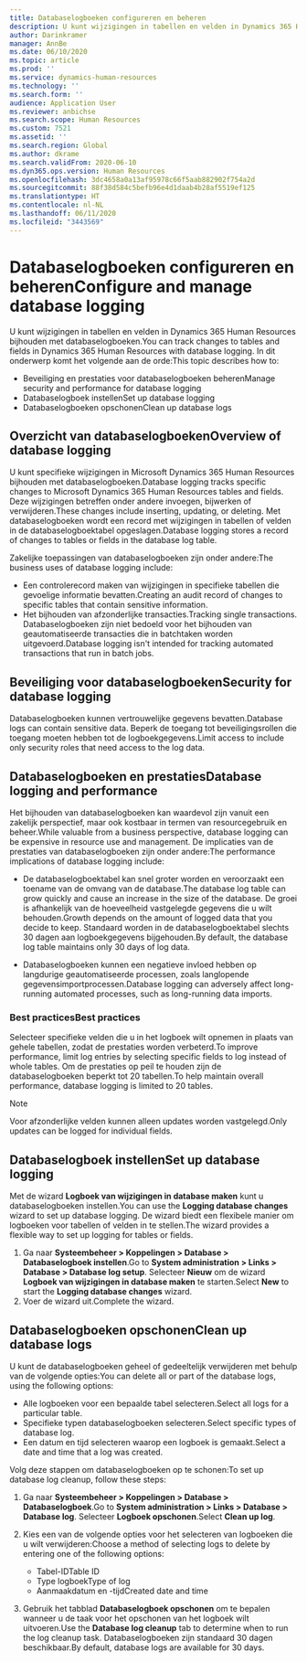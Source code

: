 ```yaml
---
title: Databaselogboeken configureren en beheren
description: U kunt wijzigingen in tabellen en velden in Dynamics 365 Human Resources bijhouden met databaselogboeken.
author: Darinkramer
manager: AnnBe
ms.date: 06/10/2020
ms.topic: article
ms.prod: ''
ms.service: dynamics-human-resources
ms.technology: ''
ms.search.form: ''
audience: Application User
ms.reviewer: anbichse
ms.search.scope: Human Resources
ms.custom: 7521
ms.assetid: ''
ms.search.region: Global
ms.author: dkrame
ms.search.validFrom: 2020-06-10
ms.dyn365.ops.version: Human Resources
ms.openlocfilehash: 3dc4658a0a13af95978c66f5aab882902f754a2d
ms.sourcegitcommit: 88f38d584c5befb96e4d1daab4b28af5519ef125
ms.translationtype: HT
ms.contentlocale: nl-NL
ms.lasthandoff: 06/11/2020
ms.locfileid: "3443569"
---
```

# <a name="configure-and-manage-database-logging"></a><span data-ttu-id="44b67-103">Databaselogboeken configureren en beheren</span><span class="sxs-lookup"><span data-stu-id="44b67-103">Configure and manage database logging</span></span>

<span data-ttu-id="44b67-104">U kunt wijzigingen in tabellen en velden in Dynamics 365 Human Resources bijhouden met databaselogboeken.</span><span class="sxs-lookup"><span data-stu-id="44b67-104">You can track changes to tables and fields in Dynamics 365 Human Resources with database logging.</span></span> <span data-ttu-id="44b67-105">In dit onderwerp komt het volgende aan de orde:</span><span class="sxs-lookup"><span data-stu-id="44b67-105">This topic describes how to:</span></span>

- <span data-ttu-id="44b67-106">Beveiliging en prestaties voor databaselogboeken beheren</span><span class="sxs-lookup"><span data-stu-id="44b67-106">Manage security and performance for database logging</span></span>
- <span data-ttu-id="44b67-107">Databaselogboek instellen</span><span class="sxs-lookup"><span data-stu-id="44b67-107">Set up database logging</span></span>
- <span data-ttu-id="44b67-108">Databaselogboeken opschonen</span><span class="sxs-lookup"><span data-stu-id="44b67-108">Clean up database logs</span></span>

## <a name="overview-of-database-logging"></a><span data-ttu-id="44b67-109">Overzicht van databaselogboeken</span><span class="sxs-lookup"><span data-stu-id="44b67-109">Overview of database logging</span></span>

<span data-ttu-id="44b67-110">U kunt specifieke wijzigingen in Microsoft Dynamics 365 Human Resources bijhouden met databaselogboeken.</span><span class="sxs-lookup"><span data-stu-id="44b67-110">Database logging tracks specific changes to Microsoft Dynamics 365 Human Resources tables and fields.</span></span> <span data-ttu-id="44b67-111">Deze wijzigingen betreffen onder andere invoegen, bijwerken of verwijderen.</span><span class="sxs-lookup"><span data-stu-id="44b67-111">These changes include inserting, updating, or deleting.</span></span> <span data-ttu-id="44b67-112">Met databaselogboeken wordt een record met wijzigingen in tabellen of velden in de databaselogboektabel opgeslagen.</span><span class="sxs-lookup"><span data-stu-id="44b67-112">Database logging stores a record of changes to tables or fields in the database log table.</span></span>

<span data-ttu-id="44b67-113">Zakelijke toepassingen van databaselogboeken zijn onder andere:</span><span class="sxs-lookup"><span data-stu-id="44b67-113">The business uses of database logging include:</span></span>

- <span data-ttu-id="44b67-114">Een controlerecord maken van wijzigingen in specifieke tabellen die gevoelige informatie bevatten.</span><span class="sxs-lookup"><span data-stu-id="44b67-114">Creating an audit record of changes to specific tables that contain sensitive information.</span></span>
- <span data-ttu-id="44b67-115">Het bijhouden van afzonderlijke transacties.</span><span class="sxs-lookup"><span data-stu-id="44b67-115">Tracking single transactions.</span></span> <span data-ttu-id="44b67-116">Databaselogboeken zijn niet bedoeld voor het bijhouden van geautomatiseerde transacties die in batchtaken worden uitgevoerd.</span><span class="sxs-lookup"><span data-stu-id="44b67-116">Database logging isn't intended for tracking automated transactions that run in batch jobs.</span></span>

## <a name="security-for-database-logging"></a><span data-ttu-id="44b67-117">Beveiliging voor databaselogboeken</span><span class="sxs-lookup"><span data-stu-id="44b67-117">Security for database logging</span></span>

<span data-ttu-id="44b67-118">Databaselogboeken kunnen vertrouwelijke gegevens bevatten.</span><span class="sxs-lookup"><span data-stu-id="44b67-118">Database logs can contain sensitive data.</span></span> <span data-ttu-id="44b67-119">Beperk de toegang tot beveiligingsrollen die toegang moeten hebben tot de logboekgegevens.</span><span class="sxs-lookup"><span data-stu-id="44b67-119">Limit access to include only security roles that need access to the log data.</span></span>

## <a name="database-logging-and-performance"></a><span data-ttu-id="44b67-120">Databaselogboeken en prestaties</span><span class="sxs-lookup"><span data-stu-id="44b67-120">Database logging and performance</span></span>

<span data-ttu-id="44b67-121">Het bijhouden van databaselogboeken kan waardevol zijn vanuit een zakelijk perspectief, maar ook kostbaar in termen van resourcegebruik en beheer.</span><span class="sxs-lookup"><span data-stu-id="44b67-121">While valuable from a business perspective, database logging can be expensive in resource use and management.</span></span> <span data-ttu-id="44b67-122">De implicaties van de prestaties van databaselogboeken zijn onder andere:</span><span class="sxs-lookup"><span data-stu-id="44b67-122">The performance implications of database logging include:</span></span>

- <span data-ttu-id="44b67-123">De databaselogboektabel kan snel groter worden en veroorzaakt een toename van de omvang van de database.</span><span class="sxs-lookup"><span data-stu-id="44b67-123">The database log table can grow quickly and cause an increase in the size of the database.</span></span> <span data-ttu-id="44b67-124">De groei is afhankelijk van de hoeveelheid vastgelegde gegevens die u wilt behouden.</span><span class="sxs-lookup"><span data-stu-id="44b67-124">Growth depends on the amount of logged data that you decide to keep.</span></span> <span data-ttu-id="44b67-125">Standaard worden in de databaselogboektabel slechts 30 dagen aan logboekgegevens bijgehouden.</span><span class="sxs-lookup"><span data-stu-id="44b67-125">By default, the database log table maintains only 30 days of log data.</span></span> 

- <span data-ttu-id="44b67-126">Databaselogboeken kunnen een negatieve invloed hebben op langdurige geautomatiseerde processen, zoals langlopende gegevensimportprocessen.</span><span class="sxs-lookup"><span data-stu-id="44b67-126">Database logging can adversely affect long-running automated processes, such as long-running data imports.</span></span>

### <a name="best-practices"></a><span data-ttu-id="44b67-127">Best practices</span><span class="sxs-lookup"><span data-stu-id="44b67-127">Best practices</span></span>

<span data-ttu-id="44b67-128">Selecteer specifieke velden die u in het logboek wilt opnemen in plaats van gehele tabellen, zodat de prestaties worden verbeterd.</span><span class="sxs-lookup"><span data-stu-id="44b67-128">To improve performance, limit log entries by selecting specific fields to log instead of whole tables.</span></span> <span data-ttu-id="44b67-129">Om de prestaties op peil te houden zijn de databaselogboeken beperkt tot 20 tabellen.</span><span class="sxs-lookup"><span data-stu-id="44b67-129">To help maintain overall performance, database logging is limited to 20 tables.</span></span>

> [!NOTE]
> <span data-ttu-id="44b67-130">Voor afzonderlijke velden kunnen alleen updates worden vastgelegd.</span><span class="sxs-lookup"><span data-stu-id="44b67-130">Only updates can be logged for individual fields.</span></span>

## <a name="set-up-database-logging"></a><span data-ttu-id="44b67-131">Databaselogboek instellen</span><span class="sxs-lookup"><span data-stu-id="44b67-131">Set up database logging</span></span>

<span data-ttu-id="44b67-132">Met de wizard **Logboek van wijzigingen in database maken** kunt u databaselogboeken instellen.</span><span class="sxs-lookup"><span data-stu-id="44b67-132">You can use the **Logging database changes** wizard to set up database logging.</span></span> <span data-ttu-id="44b67-133">De wizard biedt een flexibele manier om logboeken voor tabellen of velden in te stellen.</span><span class="sxs-lookup"><span data-stu-id="44b67-133">The wizard provides a flexible way to set up logging for tables or fields.</span></span>

1. <span data-ttu-id="44b67-134">Ga naar **Systeembeheer > Koppelingen > Database > Databaselogboek instellen**.</span><span class="sxs-lookup"><span data-stu-id="44b67-134">Go to **System administration > Links > Database > Database log setup**.</span></span> <span data-ttu-id="44b67-135">Selecteer **Nieuw** om de wizard **Logboek van wijzigingen in database maken** te starten.</span><span class="sxs-lookup"><span data-stu-id="44b67-135">Select **New** to start the **Logging database changes** wizard.</span></span>
2. <span data-ttu-id="44b67-136">Voer de wizard uit.</span><span class="sxs-lookup"><span data-stu-id="44b67-136">Complete the wizard.</span></span>

## <a name="clean-up-database-logs"></a><span data-ttu-id="44b67-137">Databaselogboeken opschonen</span><span class="sxs-lookup"><span data-stu-id="44b67-137">Clean up database logs</span></span>

<span data-ttu-id="44b67-138">U kunt de databaselogboeken geheel of gedeeltelijk verwijderen met behulp van de volgende opties:</span><span class="sxs-lookup"><span data-stu-id="44b67-138">You can delete all or part of the database logs, using the following options:</span></span>

- <span data-ttu-id="44b67-139">Alle logboeken voor een bepaalde tabel selecteren.</span><span class="sxs-lookup"><span data-stu-id="44b67-139">Select all logs for a particular table.</span></span>
- <span data-ttu-id="44b67-140">Specifieke typen databaselogboeken selecteren.</span><span class="sxs-lookup"><span data-stu-id="44b67-140">Select specific types of database log.</span></span>
- <span data-ttu-id="44b67-141">Een datum en tijd selecteren waarop een logboek is gemaakt.</span><span class="sxs-lookup"><span data-stu-id="44b67-141">Select a date and time that a log was created.</span></span>

<span data-ttu-id="44b67-142">Volg deze stappen om databaselogboeken op te schonen:</span><span class="sxs-lookup"><span data-stu-id="44b67-142">To set up database log cleanup, follow these steps:</span></span> 

1. <span data-ttu-id="44b67-143">Ga naar **Systeembeheer > Koppelingen > Database > Databaselogboek**.</span><span class="sxs-lookup"><span data-stu-id="44b67-143">Go to **System administration > Links > Database > Database log**.</span></span> <span data-ttu-id="44b67-144">Selecteer **Logboek opschonen**.</span><span class="sxs-lookup"><span data-stu-id="44b67-144">Select **Clean up log**.</span></span>

2. <span data-ttu-id="44b67-145">Kies een van de volgende opties voor het selecteren van logboeken die u wilt verwijderen:</span><span class="sxs-lookup"><span data-stu-id="44b67-145">Choose a method of selecting logs to delete by entering one of the following options:</span></span>

   - <span data-ttu-id="44b67-146">Tabel-ID</span><span class="sxs-lookup"><span data-stu-id="44b67-146">Table ID</span></span>
   - <span data-ttu-id="44b67-147">Type logboek</span><span class="sxs-lookup"><span data-stu-id="44b67-147">Type of log</span></span>
   - <span data-ttu-id="44b67-148">Aanmaakdatum en -tijd</span><span class="sxs-lookup"><span data-stu-id="44b67-148">Created date and time</span></span>

3. <span data-ttu-id="44b67-149">Gebruik het tabblad **Databaselogboek opschonen** om te bepalen wanneer u de taak voor het opschonen van het logboek wilt uitvoeren.</span><span class="sxs-lookup"><span data-stu-id="44b67-149">Use the **Database log cleanup** tab to determine when to run the log cleanup task.</span></span> <span data-ttu-id="44b67-150">Databaselogboeken zijn standaard 30 dagen beschikbaar.</span><span class="sxs-lookup"><span data-stu-id="44b67-150">By default, database logs are available for 30 days.</span></span>

